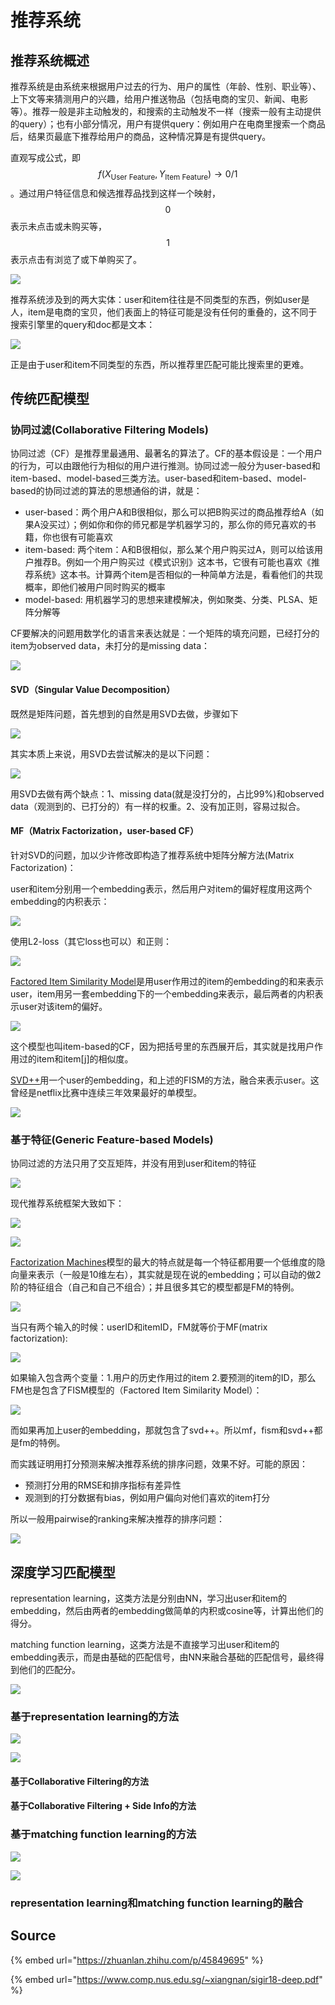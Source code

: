 # 推荐系统

## 推荐系统概述

推荐系统是由系统来根据用户过去的行为、用户的属性（年龄、性别、职业等）、上下文等来猜测用户的兴趣，给用户推送物品（包括电商的宝贝、新闻、电影等）。推荐一般是非主动触发的，和搜索的主动触发不一样（搜索一般有主动提供的query）；也有小部分情况，用户有提供query：例如用户在电商里搜索一个商品后，结果页最底下推荐给用户的商品，这种情况算是有提供query。

直观写成公式，即 $$f(X_{\text{User Feature}},Y_{\text{Item Feature}})\to 0/1$$ 。通过用户特征信息和候选推荐品找到这样一个映射， $$0$$ 表示未点击或未购买等， $$1$$ 表示点击有浏览了或下单购买了。

![](../../../.gitbook/assets/640.jpeg)

推荐系统涉及到的两大实体：user和item往往是不同类型的东西，例如user是人，item是电商的宝贝，他们表面上的特征可能是没有任何的重叠的，这不同于搜索引擎里的query和doc都是文本：

![](../../../.gitbook/assets/640.jpg)

正是由于user和item不同类型的东西，所以推荐里匹配可能比搜索里的更难。

## 传统匹配模型

###  协同过滤\(**Collaborative Filtering Models\)**

协同过滤（CF）是推荐里最通用、最著名的算法了。CF的基本假设是：一个用户的行为，可以由跟他行为相似的用户进行推测。协同过滤一般分为user-based和item-based、model-based三类方法。user-based和item-based、model-based的协同过滤的算法的思想通俗的讲，就是：

* user-based：两个用户A和B很相似，那么可以把B购买过的商品推荐给A（如果A没买过）；例如你和你的师兄都是学机器学习的，那么你的师兄喜欢的书籍，你也很有可能喜欢
* item-based: 两个item：A和B很相似，那么某个用户购买过A，则可以给该用户推荐B。例如一个用户购买过《模式识别》这本书，它很有可能也喜欢《推荐系统》这本书。计算两个item是否相似的一种简单方法是，看看他们的共现概率，即他们被用户同时购买的概率
* model-based: 用机器学习的思想来建模解决，例如聚类、分类、PLSA、矩阵分解等

CF要解决的问题用数学化的语言来表达就是：一个矩阵的填充问题，已经打分的item为observed data，未打分的是missing data：

![](../../../.gitbook/assets/timline-jie-tu-20190318101806.png)

#### SVD（Singular Value Decomposition）

既然是矩阵问题，首先想到的自然是用SVD去做，步骤如下

![](../../../.gitbook/assets/timline-jie-tu-20190318103106.png)

其实本质上来说，用SVD去尝试解决的是以下问题：

![](../../../.gitbook/assets/timline-jie-tu-20190318103340.png)

用SVD去做有两个缺点：1、missing data\(就是没打分的，占比99%\)和observed data（观测到的、已打分的）有一样的权重。2、没有加正则，容易过拟合。

#### MF（Matrix Factorization，user-based CF）

针对SVD的问题，加以少许修改即构造了推荐系统中矩阵分解方法\(Matrix Factorization\)：

user和item分别用一个embedding表示，然后用户对item的偏好程度用这两个embedding的内积表示：

![](../../../.gitbook/assets/timline-jie-tu-20190318103817.png)

使用L2-loss（其它loss也可以）和正则：

![](../../../.gitbook/assets/timline-jie-tu-20190318103848.png)

[Factored Item Similarity Model](https://dl.acm.org/citation.cfm?id=2487589)是用user作用过的item的embedding的和来表示user，item用另一套embedding下的一个embedding来表示，最后两者的内积表示user对该item的偏好。

![](../../../.gitbook/assets/timline-jie-tu-20190318105055.png)

这个模型也叫item-based的CF，因为把括号里的东西展开后，其实就是找用户作用过的item和item\[j\]的相似度。

[SVD++](https://www.cs.rochester.edu/twiki/pub/Main/HarpSeminar/Factorization_Meets_the_Neighborhood-_a_Multifaceted_Collaborative_Filtering_Model.pdf)用一个user的embedding，和上述的FISM的方法，融合来表示user。这曾经是netflix比赛中连续三年效果最好的单模型。

![](../../../.gitbook/assets/timline-jie-tu-20190318105554.png)

###  基于特征\(**Generic Feature-based Models\)**

协同过滤的方法只用了交互矩阵，并没有用到user和item的特征

![](../../../.gitbook/assets/timline-jie-tu-20190318112553.png)

现代推荐系统框架大致如下：

![](../../../.gitbook/assets/timline-jie-tu-20190318112821.png)

![](../../../.gitbook/assets/timline-jie-tu-20190318112909.png)

[Factorization Machines](https://ieeexplore.ieee.org/abstract/document/5694074)模型的最大的特点就是每一个特征都用要一个低维度的隐向量来表示（一般是10维左右），其实就是现在说的embedding；可以自动的做2阶的特征组合（自己和自己不组合）；并且很多其它的模型都是FM的特例。

![](../../../.gitbook/assets/timline-jie-tu-20190318113339.png)

当只有两个输入的时候：userID和itemID，FM就等价于MF\(matrix factorization\):

![](../../../.gitbook/assets/timline-jie-tu-20190318113439.png)

如果输入包含两个变量：1.用户的历史作用过的item 2.要预测的item的ID，那么FM也是包含了FISM模型的（Factored Item Similarity Model）：

![](../../../.gitbook/assets/timline-jie-tu-20190318113659.png)

而如果再加上user的embedding，那就包含了svd++。所以mf，fism和svd++都是fm的特例。

而实践证明用打分预测来解决推荐系统的排序问题，效果不好。可能的原因：

* 预测打分用的RMSE和排序指标有差异性
* 观测到的打分数据有bias，例如用户偏向对他们喜欢的item打分

所以一般用pairwise的ranking来解决推荐的排序问题：

![](../../../.gitbook/assets/timline-jie-tu-20190318114150.png)

## **深度学习匹配模型**

representation learning，这类方法是分别由NN，学习出user和item的embedding，然后由两者的embedding做简单的内积或cosine等，计算出他们的得分。

matching function learning，这类方法是不直接学习出user和item的embedding表示，而是由基础的匹配信号，由NN来融合基础的匹配信号，最终得到他们的匹配分。

![](../../../.gitbook/assets/timline-jie-tu-20190318115706.png)

### **基于representation learning的方法**

![](../../../.gitbook/assets/timline-jie-tu-20190318120032.png)

![](../../../.gitbook/assets/timline-jie-tu-20190318120233.png)

####  **基于Collaborative Filtering的方法**

####  **基于Collaborative Filtering + Side Info的方法**

###  **基于matching function learning的方法**

![](../../../.gitbook/assets/timline-jie-tu-20190318120059.png)

![](../../../.gitbook/assets/timline-jie-tu-20190318120332.png)

###  **representation learning和matching function learning的融合**

## Source

{% embed url="https://zhuanlan.zhihu.com/p/45849695" %}

{% embed url="https://www.comp.nus.edu.sg/~xiangnan/sigir18-deep.pdf" %}



